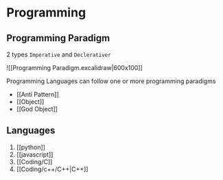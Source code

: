 # Programming

## Programming Paradigm
2 types `Imperative` and `Declerativer`

![[Programming Paradigm.excalidraw|600x100]]

Programming Languages can follow one or more programming paradigms
- [[Anti Pattern]]
- [[Object]]
- [[God Object]]
## Languages 
1. [[python]]
2. [[javascript]] 
3. [[Coding/C]]
4. [[Coding/c++/C++|C++]] 